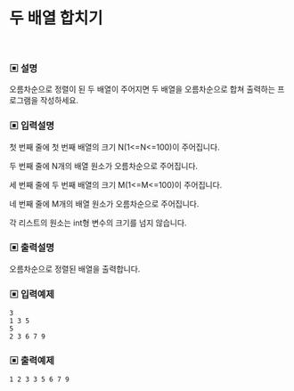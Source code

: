# 두 배열 합치기

<br>

### ▣ 설명

오름차순으로 정렬이 된 두 배열이 주어지면 두 배열을 오름차순으로 합쳐 출력하는 프로그램을 작성하세요.

### ▣ 입력설명

첫 번째 줄에 첫 번째 배열의 크기 N(1<=N<=100)이 주어집니다.

두 번째 줄에 N개의 배열 원소가 오름차순으로 주어집니다.

세 번째 줄에 두 번째 배열의 크기 M(1<=M<=100)이 주어집니다.

네 번째 줄에 M개의 배열 원소가 오름차순으로 주어집니다.

각 리스트의 원소는 int형 변수의 크기를 넘지 않습니다.

### ▣ 출력설명

오름차순으로 정렬된 배열을 출력합니다.

### ▣ 입력예제

```text
3
1 3 5
5
2 3 6 7 9
```

### ▣ 출력예제

```text
1 2 3 3 5 6 7 9
```
